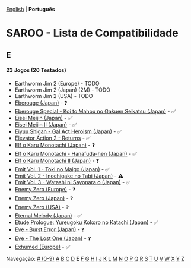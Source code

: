 [English](../en-us/E.md) | **Português**

# SAROO - Lista de Compatibilidade

## E

#### 23 Jogos (20 Testados)

- Earthworm Jim 2 (Europe) - TODO
- Earthworm Jim 2 (Japan) (2M) - TODO
- Earthworm Jim 2 (USA) - TODO
- [Eberouge (Japan)](../../../Regions/Retails/Japan/T-10309G/01/README.md) - :question:
- [Eberouge Special - Koi to Mahou no Gakuen Seikatsu (Japan)](../../../Regions/Retails/Japan/T-10315G/01/README.md) - :white_check_mark:
- [Eisei Meijin (Japan)](../../../Regions/Retails/Japan/T-9506G/01/README.md) - :white_check_mark:
- [Eisei Meijin II (Japan)](../../../Regions/Retails/Japan/T-9516G//01/README.md) - :white_check_mark:
- [Eiyuu Shigan - Gal Act Heroism (Japan)](../../../Regions/Retails/Japan/T-5204G//01/README.md) - :white_check_mark:
- [Elevator Action 2 - Returns](../../../Regions/Retails/Japan/T-19903G/01/README.md) - :white_check_mark:
- [Elf o Karu Monotachi (Japan)](../../../Regions/Retails/Japan/T-16605G/01/README.md) - :question:
- [Elf o Karu Monotachi - Hanafuda-hen (Japan)](../../../Regions/Retails/Japan/T-16606G/01/README.md) - :white_check_mark:
- [Elf o Karu Monotachi II (Japan)](../../../Regions/Retails/Japan/T-16610G/01/README.md) - :question:
- [Emit Vol. 1 - Toki no Maigo (Japan)](../../../Regions/Retails/Japan/T-7602G/01/README.md) - :white_check_mark:
- [Emit Vol. 2 - Inochigake no Tabi (Japan)](../../../Regions/Retails/Japan/T-7603G/01/README.md) - :warning:
- [Emit Vol. 3 - Watashi ni Sayonara o (Japan)](../../../Regions/Retails/Japan/T-7604G/01/README.md) - :white_check_mark:
- [Enemy Zero (Europe)](../../../Regions/Retails/Europe/MK-81076/01/README.md) - :question:
- [Enemy Zero (Japan)](../../../Regions/Retails/Japan/T-30001G/01/README.md) - :question:
- [Enemy Zero (USA)](../../../Regions/Retails/USA/MK-81076/01/README.md) - :question:
- [Eternal Melody (Japan)](../../../Regions/Retails/Japan/T-27802G/01/README.md) - :white_check_mark:
- [Étude Prologue: Yureugoku Kokoro no Katachi (Japan)](../../../Regions/Retails/Japan/T-37901G/01/README.md) - :white_check_mark:
- [Eve - Burst Error (Japan)](../../../Regions/Retails/Japan/T-15022G/01/README.md) - :question:
- [Eve - The Lost One (Japan)](../../../Regions/Retails/Japan/T-15035G/01/README.md) - :question:
- [Exhumed (Europe)](../../../Regions/Retails/Europe/MK-81084/01/README.md) - :white_check_mark:

Navegação:
[# (0-9)](./09.md) [A](./A.md) [B](./B.md) [C](./C.md) [D](./D.md) **E** [F](./F.md) [G](./G.md) [H](./H.md) [I](./I.md) [J](./J.md) [K](./K.md) [L](./L.md) [M](./M.md) [N](./N.md) [O](./O.md) [P](./P.md) [Q](./Q.md) [R](./R.md) [S](./S.md) [T](./T.md) [U](./U.md) [V](./V.md) [W](./W.md) [X](./X.md) [Y](./Y.md) [Z](./Z.md)
